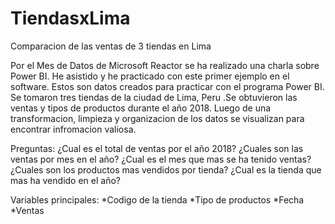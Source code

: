# TiendasxLima
Comparacion de las ventas de 3 tiendas en Lima 

Por el Mes de Datos de Microsoft Reactor se ha realizado una charla sobre Power BI. He asistido y he practicado con este primer ejemplo en el software.
Estos son datos creados para practicar con el programa Power BI. Se tomaron tres tiendas de la ciudad de Lima, Peru .Se obtuvieron las ventas y tipos de productos durante el año 2018. Luego de una transformacion, limpieza y organizacion de los datos se visualizan para encontrar infromacion valiosa.

Preguntas:
¿Cual es el total de ventas por el año 2018?
¿Cuales son las ventas por mes en el año?
¿Cual es el mes que mas se ha tenido ventas?
¿Cuales son los productos mas vendidos por tienda?
¿Cual es la tienda que mas ha vendido en el año?

Variables principales:
*Codigo de la tienda
*Tipo de productos
*Fecha
*Ventas
